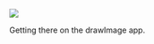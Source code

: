 ![](https://db-feed.s3.amazonaws.com/legacy/shotwin-2022-01-09_21-46-39-1641782837.png)

Getting there on the drawImage app. 
